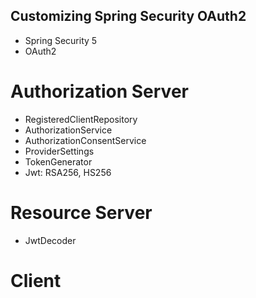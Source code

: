 ## Customizing Spring Security OAuth2 

- Spring Security 5
- OAuth2

# Authorization Server
- RegisteredClientRepository
- AuthorizationService
- AuthorizationConsentService
- ProviderSettings
- TokenGenerator
- Jwt: RSA256, HS256

# Resource Server
- JwtDecoder

# Client
